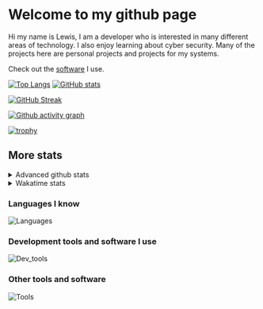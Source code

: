 # Welcome to my github page
Hi my name is Lewis, I am a developer who is interested in many different areas of technology. I also enjoy learning about cyber security. Many of the projects here are personal projects and projects for my systems.

Check out the [software](https://github.com/awesomelewis2007/awesomelewis2007/blob/master/software.md) I use.

[![Top Langs](https://github-readme-stats.vercel.app/api/top-langs/?username=awesomelewis2007&hide=html,css,jupyter%20notebook&langs_count=10&layout=compact&theme=transparent&exclude_repo=GPT-code-repository)](https://github.com/anuraghazra/github-readme-stats) [![GitHub stats](https://github-readme-stats.vercel.app/api?username=awesomelewis2007&show_icons=true&theme=transparent)](https://github.com/anuraghazra/github-readme-stats)

[![GitHub Streak](https://streak-stats.demolab.com?user=Awesomelewis2007&theme=transparent)](https://git.io/streak-stats)

[![Github activity graph](https://github-readme-activity-graph.cyclic.app/graph?username=awesomelewis2007&theme=github-compact&area=true)](https://github.com/ashutosh00710/github-readme-activity-graph)

[![trophy](https://github-profile-trophy.vercel.app/?username=awesomelewis2007&theme=darkhub)](https://github.com/ryo-ma/github-profile-trophy)

## More stats
<details close>
<summary>Advanced github stats</summary>
<br>
  
![Metrics](https://raw.githubusercontent.com/awesomelewis2007/awesomelewis2007/master/github-metrics.svg)
  
</details>

<details close>
<summary>Wakatime stats</summary>
<br>

<!--START_SECTION:waka-->

```text
Markdown         7 hrs 6 mins    ███████▒░░░░░░░░░░░░░░░░░   29.57 %
Rust             3 hrs 35 mins   ███▓░░░░░░░░░░░░░░░░░░░░░   14.95 %
Text             3 hrs 35 mins   ███▓░░░░░░░░░░░░░░░░░░░░░   14.91 %
C                2 hrs 15 mins   ██▒░░░░░░░░░░░░░░░░░░░░░░   09.42 %
Python           1 hr 46 mins    ██░░░░░░░░░░░░░░░░░░░░░░░   07.36 %
C++              1 hr 19 mins    █▒░░░░░░░░░░░░░░░░░░░░░░░   05.48 %
Makefile         55 mins         █░░░░░░░░░░░░░░░░░░░░░░░░   03.83 %
Assembly         53 mins         █░░░░░░░░░░░░░░░░░░░░░░░░   03.69 %
YAML             36 mins         ▓░░░░░░░░░░░░░░░░░░░░░░░░   02.53 %
CMake            23 mins         ▒░░░░░░░░░░░░░░░░░░░░░░░░   01.62 %
Other            23 mins         ▒░░░░░░░░░░░░░░░░░░░░░░░░   01.60 %
```

<!--END_SECTION:waka-->
</details>

### Languages I know
![Languages](https://skillicons.dev/icons?i=python,cpp,cs,c,javascript,nodejs,dotnet,bash,css,html,rust)
### Development tools and software I use
![Dev_tools](https://skillicons.dev/icons?i=git,docker,github,googlecloud,vscode,visualstudio,raspberrypi,linux,powershell,replit)
### Other tools and software
![Tools](https://skillicons.dev/icons?i=blender,ps,pr,ai,xd,figma)
